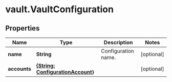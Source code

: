 # vault.VaultConfiguration

## Properties

Name | Type | Description | Notes
------------ | ------------- | ------------- | -------------
**name** | **String** | Configuration name. | [optional] 
**accounts** | [**{String: ConfigurationAccount}**](ConfigurationAccount.md) |  | [optional] 


